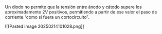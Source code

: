 Un diodo no permite que la tensión entre ánodo y cátodo supere los aproximadamente 2V positivos, permitiendo a partir de ese valor el paso de corriente “como si fuera un cortocircuito”.

![[Pasted image 20250214101028.png]]